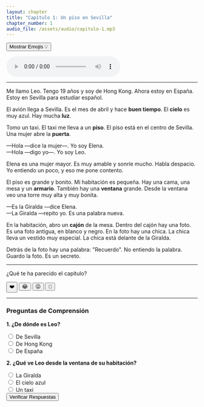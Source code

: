 ```yaml
---
layout: chapter
title: "Capítulo 1: Un piso en Sevilla"
chapter_number: 1
audio_file: /assets/audio/capitulo-1.mp3
---
```


<!-- Botón para mostrar/ocultar Emojis -->
<button id="emoji-toggle" class="emoji-toggle-button">Mostrar Emojis 💡</button>

<!-- Reproductor de Audio -->
<audio controls src="{{ page.audio_file }}">
    Tu navegador no soporta el audio.
</audio>

<hr>

<!-- Texto del Capítulo con Glosas y Emojis -->
<p>Me llamo Leo. Tengo 19 años y soy de Hong Kong. Ahora estoy en España. Estoy en Sevilla para estudiar español.</p>

<p>El <span class="emoji-word" data-emoji="✈️">avión</span> llega a Sevilla. Es el mes de abril y hace <strong><span class="glosa" data-definicion="good weather">buen tiempo</span></strong>. El <strong><span class="glosa" data-definicion="sky">cielo</span></strong> es muy azul. Hay mucha <strong><span class="glosa" data-definicion="light">luz</span></strong>.</p>

<p>Tomo un <span class="emoji-word" data-emoji="🚕">taxi</span>. El taxi me lleva a un <strong><span class="glosa" data-definicion="apartment / flat">piso</span></strong>. El piso está en el centro de Sevilla. Una mujer abre la <strong><span class="glosa" data-definicion="door">puerta</span></strong>.</p>

<p>—Hola —dice la mujer—. Yo soy Elena.<br>—Hola —digo yo—. Yo soy Leo.</p>

<p>Elena es una mujer mayor. Es muy amable y sonríe mucho. Habla despacio. Yo entiendo un poco, y eso me pone contento.</p>

<p>El piso es grande y bonito. Mi habitación es pequeña. Hay una <span class="emoji-word" data-emoji="🛏️">cama</span>, una <span class="emoji-word" data-emoji="🪑">mesa</span> y un <strong><span class="glosa" data-definicion="wardrobe / closet">armario</span></strong>. También hay una <strong><span class="glosa" data-definicion="window">ventana</span></strong> grande. Desde la ventana veo una torre muy alta y muy bonita.</p>

<p>—Es la Giralda —dice Elena.<br>—La Giralda —repito yo. Es una palabra nueva.</p>

<p>En la habitación, abro un <strong><span class="glosa" data-definicion="drawer">cajón</span></strong> de la mesa. Dentro del cajón hay una <span class="emoji-word" data-emoji="🖼️">foto</span>. Es una foto antigua, en blanco y negro. En la foto hay una chica. La chica lleva un vestido muy especial. La chica está delante de la Giralda.</p>

<p>Detrás de la foto hay una palabra: "Recuerdo". No entiendo la palabra. Guardo la foto. Es un secreto.</p>

<hr>

<!-- Sección de Reacciones con Emojis -->
<div class="reacciones">
    <p>¿Qué te ha parecido el capítulo?</p>
    <button>❤️</button>
    <button>😂</button>
    <button>😮</button>
    <button>🤔</button>
</div>

<hr>

<!-- Preguntas de Comprensión Lectora -->
<div class="quiz">
    <h3>Preguntas de Comprensión</h3>
    <form id="quiz-capitulo-1">
        <div class="pregunta">
            <p><strong>1. ¿De dónde es Leo?</strong></p>
            <label><input type="radio" name="q1" value="a"> De Sevilla</label><br>
            <label><input type="radio" name="q1" value="b" data-correcta="true"> De Hong Kong</label><br>
            <label><input type="radio" name="q1" value="c"> De España</label><br>
        </div>
        <div class="pregunta">
            <p><strong>2. ¿Qué ve Leo desde la ventana de su habitación?</strong></p>
            <label><input type="radio" name="q2" value="a" data-correcta="true"> La Giralda</label><br>
            <label><input type="radio" name="q2" value="b"> El cielo azul</label><br>
            <label><input type="radio" name="q2" value="c"> Un taxi</label><br>
        </div>
        <button type="submit">Verificar Respuestas</button>
    </form>
    <div id="resultado-quiz-1" class="resultado-quiz"></div>
</div>
